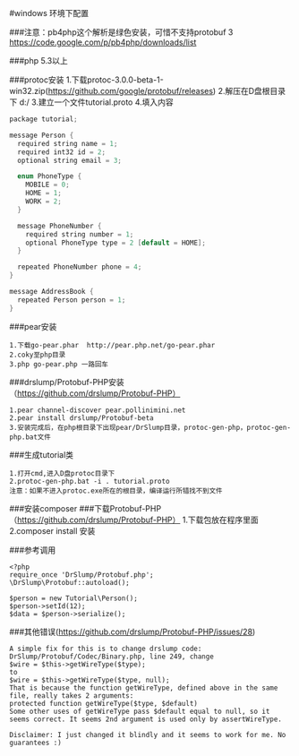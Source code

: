 #windows 环境下配置

###注意：pb4php这个解析是绿色安装，可惜不支持protobuf 3
https://code.google.com/p/pb4php/downloads/list

###php 5.3以上

###protoc安装
1.下载protoc-3.0.0-beta-1-win32.zip(https://github.com/google/protobuf/releases) 
2.解压在D盘根目录下 d:/ 
3.建立一个文件tutorial.proto 
4.填入内容
```C++
package tutorial;

message Person {
  required string name = 1;
  required int32 id = 2;
  optional string email = 3;

  enum PhoneType {
    MOBILE = 0;
    HOME = 1;
    WORK = 2;
  }

  message PhoneNumber {
    required string number = 1;
    optional PhoneType type = 2 [default = HOME];
  }

  repeated PhoneNumber phone = 4;
}

message AddressBook {
  repeated Person person = 1;
}
```

###pear安装
```
1.下载go-pear.phar  http://pear.php.net/go-pear.phar
2.coky至php目录 
3.php go-pear.php 一路回车 
```

###drslump/Protobuf-PHP安装（https://github.com/drslump/Protobuf-PHP）
```
1.pear channel-discover pear.pollinimini.net 
2.pear install drslump/Protobuf-beta 
3.安装完成后，在php根目录下出现pear/DrSlump目录，protoc-gen-php，protoc-gen-php.bat文件 
```

###生成tutorial类
```
1.打开cmd,进入D盘protoc目录下 
2.protoc-gen-php.bat -i . tutorial.proto 
注意：如果不进入protoc.exe所在的根目录，编译运行所错找不到文件 
```

###安装composer
###下载Protobuf-PHP（https://github.com/drslump/Protobuf-PHP）
1.下载包放在程序里面
2.composer install 安装

###参考调用
```
<?php
require_once 'DrSlump/Protobuf.php';
\DrSlump\Protobuf::autoload();

$person = new Tutorial\Person();
$person->setId(12);
$data = $person->serialize();
```

###其他错误(https://github.com/drslump/Protobuf-PHP/issues/28)
```
A simple fix for this is to change drslump code: DrSlump/Protobuf/Codec/Binary.php, line 249, change
$wire = $this->getWireType($type);
to
$wire = $this->getWireType($type, null);
That is because the function getWireType, defined above in the same file, really takes 2 arguments:
protected function getWireType($type, $default)
Some other uses of getWireType pass $default equal to null, so it seems correct. It seems 2nd argument is used only by assertWireType.

Disclaimer: I just changed it blindly and it seems to work for me. No guarantees :)
```
